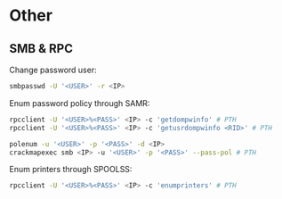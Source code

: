 # Other
## SMB & RPC
Change password user:
```bash
smbpasswd -U '<USER>' -r <IP>
```

Enum password policy through SAMR:
```bash
rpcclient -U '<USER>%<PASS>' <IP> -c 'getdompwinfo' # PTH
rpcclient -U '<USER>%<PASS>' <IP> -c 'getusrdompwinfo <RID>' # PTH

polenum -u '<USER>' -p '<PASS>' -d <IP>
crackmapexec smb <IP> -u '<USER>' -p '<PASS>' --pass-pol # PTH
```

Enum printers through SPOOLSS:
```bash
rpcclient -U '<USER>%<PASS>' <IP> -c 'enumprinters' # PTH
```